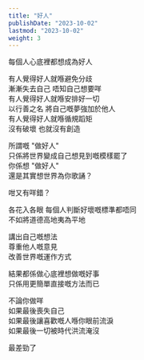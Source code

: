 ```yaml
---
title: "好人"
publishDate: "2023-10-02"
lastmod: "2023-10-02"
weight: 3
---
```


每個人心底裡都想成為好人<br/>

有人覺得好人就喺避免分歧<br/>
漸漸失去自己 唔知自己想要咩<br/>
有人覺得好人就喺安排好一切<br/>
以行善之名 將自己嘅夢強加於他人<br/>
有人覺得好人就喺循規蹈矩<br/>
沒有破壞 也就沒有創造<br/>

所謂嘅 "做好人"<br/>
只係將世界變成自己想見到嘅模樣罷了<br/>
你係想 "做好人"<br/>
還是其實想世界為你歌誦？<br/>

咁又有咩錯？<br/>

各花入各眼 每個人判斷好壞嘅標準都唔同<br/>
不如將道德高地夷為平地<br/>

講出自己嘅想法<br/>
尊重他人嘅意見<br/>
改善世界嘅運作方式<br/>

結果都係做心底裡想做嘅好事<br/>
只係用更簡單直接嘅方法而已<br/>

不論你做咩<br/>
如果最後喪失自己<br/>
如果最後讓喜歡嘅人喺你眼前流淚<br/>
如果最後一切被時代洪流淹沒<br/>

最差勁了<br/>
